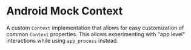 # Android Mock Context

A custom `Context` implementation that allows for easy customization of common `Context` properties. This allows experimenting with "app level" interactions while using `app_process` instead.
